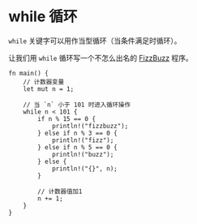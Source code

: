# while 循环

`while` 关键字可以用作当型循环（当条件满足时循环）。

让我们用 `while` 循环写一个不怎么出名的 [FizzBuzz][fizzbuzz] 程序。

```rust,editable
fn main() {
    // 计数器变量
    let mut n = 1;

    // 当 `n` 小于 101 时进入循环操作
    while n < 101 {
        if n % 15 == 0 {
            println!("fizzbuzz");
        } else if n % 3 == 0 {
            println!("fizz");
        } else if n % 5 == 0 {
            println!("buzz");
        } else {
            println!("{}", n);
        }

        // 计数器值加1
        n += 1;
    }
}
```

[fizzbuzz]: http://en.wikipedia.org/wiki/Fizz_buzz
